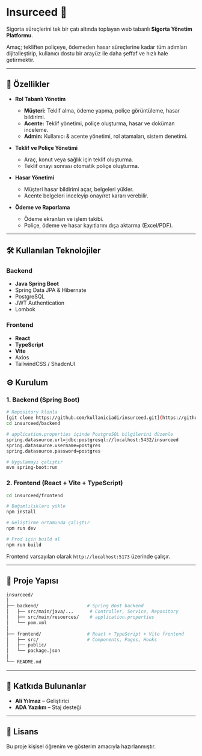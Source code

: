 
# Insurceed 🚀  
Sigorta süreçlerini tek bir çatı altında toplayan web tabanlı **Sigorta Yönetim Platformu**.  

Amaç; tekliften poliçeye, ödemeden hasar süreçlerine kadar tüm adımları dijitalleştirip, kullanıcı dostu bir arayüz ile daha şeffaf ve hızlı hale getirmektir.  

---

## 🌟 Özellikler  

- **Rol Tabanlı Yönetim**
  - **Müşteri:** Teklif alma, ödeme yapma, poliçe görüntüleme, hasar bildirimi.
  - **Acente:** Teklif yönetimi, poliçe oluşturma, hasar ve doküman inceleme.
  - **Admin:** Kullanıcı & acente yönetimi, rol atamaları, sistem denetimi.
  
- **Teklif ve Poliçe Yönetimi**  
  - Araç, konut veya sağlık için teklif oluşturma.  
  - Teklif onayı sonrası otomatik poliçe oluşturma.  

- **Hasar Yönetimi**  
  - Müşteri hasar bildirimi açar, belgeleri yükler.  
  - Acente belgeleri inceleyip onay/ret kararı verebilir.  

- **Ödeme ve Raporlama**  
  - Ödeme ekranları ve işlem takibi.  
  - Poliçe, ödeme ve hasar kayıtlarını dışa aktarma (Excel/PDF).  

---

## 🛠️ Kullanılan Teknolojiler  

### Backend  
- **Java Spring Boot**  
- Spring Data JPA & Hibernate  
- PostgreSQL  
- JWT Authentication  
- Lombok  

### Frontend  
- **React**  
- **TypeScript**  
- **Vite**  
- Axios  
- TailwindCSS / ShadcnUI  


## ⚙️ Kurulum  

### 1. Backend (Spring Boot)  

```bash
# Repository klonla
[git clone https://github.com/kullaniciadi/insurceed.git](https://github.com/Aliylmaz/Insurceed-Insurance-Management-System.git)
cd insurceed/backend

# application.properties içinde PostgreSQL bilgilerini düzenle
spring.datasource.url=jdbc:postgresql://localhost:5432/insurceed
spring.datasource.username=postgres
spring.datasource.password=postgres

# Uygulamayı çalıştır
mvn spring-boot:run
````

### 2. Frontend (React + Vite + TypeScript)

```bash
cd insurceed/frontend

# Bağımlılıkları yükle
npm install

# Geliştirme ortamında çalıştır
npm run dev

# Prod için build al
npm run build
```

Frontend varsayılan olarak `http://localhost:5173` üzerinde çalışır.

---

## 📂 Proje Yapısı

```bash
insurceed/
│
├── backend/                  # Spring Boot backend
│   ├── src/main/java/...      # Controller, Service, Repository
│   ├── src/main/resources/    # application.properties
│   └── pom.xml
│
├── frontend/                 # React + TypeScript + Vite frontend
│   ├── src/                  # Components, Pages, Hooks
│   ├── public/
│   └── package.json
│
└── README.md
```

---

## 👥 Katkıda Bulunanlar

* **Ali Yılmaz** – Geliştirici
* **ADA Yazılım** – Staj desteği

---

## 📄 Lisans

Bu proje kişisel öğrenim ve gösterim amacıyla hazırlanmıştır.




